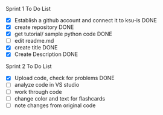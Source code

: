 Sprint 1 To Do List
- [x] Establish a github account and connect it to ksu-is DONE 
- [x] create repository DONE 
- [x] get tutorial/ sample python code DONE 
- [ ] edit readme.md
- [x] create title DONE
- [x] Create Description DONE

Sprint 2 To Do List
- [x] Upload code, check for problems DONE
- [ ] analyze code in VS studio
- [ ] work through code
- [ ] change color and text for flashcards
- [ ] note changes from original code
